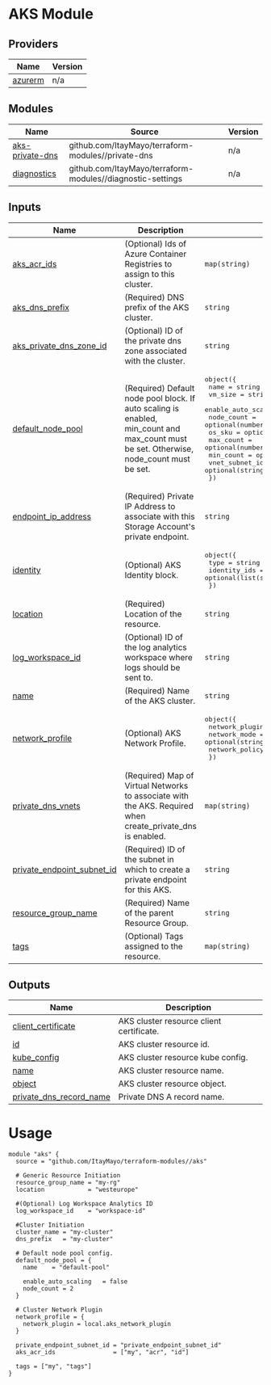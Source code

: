 <!-- BEGIN_TF_DOCS -->
# AKS Module

## Providers

| Name | Version |
|------|---------|
| <a name="provider_azurerm"></a> [azurerm](#provider\_azurerm) | n/a |

## Modules

| Name | Source | Version |
|------|--------|---------|
| <a name="module_aks-private-dns"></a> [aks-private-dns](#module\_aks-private-dns) | github.com/ItayMayo/terraform-modules//private-dns | n/a |
| <a name="module_diagnostics"></a> [diagnostics](#module\_diagnostics) | github.com/ItayMayo/terraform-modules//diagnostic-settings | n/a |

## Inputs

| Name | Description | Type | Default | Required |
|------|-------------|------|---------|:--------:|
| <a name="input_aks_acr_ids"></a> [aks\_acr\_ids](#input\_aks\_acr\_ids) | (Optional) Ids of Azure Container Registries to assign to this cluster. | `map(string)` | `null` | no |
| <a name="input_aks_dns_prefix"></a> [aks\_dns\_prefix](#input\_aks\_dns\_prefix) | (Required) DNS prefix of the AKS cluster. | `string` | n/a | yes |
| <a name="input_aks_private_dns_zone_id"></a> [aks\_private\_dns\_zone\_id](#input\_aks\_private\_dns\_zone\_id) | (Optional) ID of the private dns zone associated with the cluster. | `string` | `null` | no |
| <a name="input_default_node_pool"></a> [default\_node\_pool](#input\_default\_node\_pool) | (Required) Default node pool block. If auto scaling is enabled, min\_count and max\_count must be set. Otherwise, node\_count must be set. | <pre>object({<br>    name                = string<br>    vm_size             = string<br>    enable_auto_scaling = optional(bool)<br>    node_count          = optional(number)<br>    os_sku              = optional(string)<br>    max_count           = optional(number)<br>    min_count           = optional(number)<br>    vnet_subnet_id      = optional(string)<br>  })</pre> | n/a | yes |
| <a name="input_endpoint_ip_address"></a> [endpoint\_ip\_address](#input\_endpoint\_ip\_address) | (Required) Private IP Address to associate with this Storage Account's private endpoint. | `string` | n/a | yes |
| <a name="input_identity"></a> [identity](#input\_identity) | (Optional) AKS Identity block. | <pre>object({<br>    type         = string<br>    identity_ids = optional(list(string))<br>  })</pre> | `null` | no |
| <a name="input_location"></a> [location](#input\_location) | (Required) Location of the resource. | `string` | n/a | yes |
| <a name="input_log_workspace_id"></a> [log\_workspace\_id](#input\_log\_workspace\_id) | (Optional) ID of the log analytics workspace where logs should be sent to. | `string` | `null` | no |
| <a name="input_name"></a> [name](#input\_name) | (Required) Name of the AKS cluster. | `string` | n/a | yes |
| <a name="input_network_profile"></a> [network\_profile](#input\_network\_profile) | (Optional) AKS Network Profile. | <pre>object({<br>    network_plugin = string<br>    network_mode   = optional(string)<br>    network_policy = optional(string)<br>  })</pre> | `null` | no |
| <a name="input_private_dns_vnets"></a> [private\_dns\_vnets](#input\_private\_dns\_vnets) | (Required) Map of Virtual Networks to associate with the AKS. Required when create\_private\_dns is enabled. | `map(string)` | n/a | yes |
| <a name="input_private_endpoint_subnet_id"></a> [private\_endpoint\_subnet\_id](#input\_private\_endpoint\_subnet\_id) | (Required) ID of the subnet in which to create a private endpoint for this AKS. | `string` | n/a | yes |
| <a name="input_resource_group_name"></a> [resource\_group\_name](#input\_resource\_group\_name) | (Required) Name of the parent Resource Group. | `string` | n/a | yes |
| <a name="input_tags"></a> [tags](#input\_tags) | (Optional) Tags assigned to the resource. | `map(string)` | `null` | no |

## Outputs

| Name | Description |
|------|-------------|
| <a name="output_client_certificate"></a> [client\_certificate](#output\_client\_certificate) | AKS cluster resource client certificate. |
| <a name="output_id"></a> [id](#output\_id) | AKS cluster resource id. |
| <a name="output_kube_config"></a> [kube\_config](#output\_kube\_config) | AKS cluster resource kube config. |
| <a name="output_name"></a> [name](#output\_name) | AKS cluster resource name. |
| <a name="output_object"></a> [object](#output\_object) | AKS cluster resource object. |
| <a name="output_private_dns_record_name"></a> [private\_dns\_record\_name](#output\_private\_dns\_record\_name) | Private DNS A record name. |

# Usage

```
module "aks" {
  source = "github.com/ItayMayo/terraform-modules//aks"

  # Generic Resource Initiation
  resource_group_name = "my-rg"
  location            = "westeurope"

  #(Optional) Log Workspace Analytics ID
  log_workspace_id    = "workspace-id"

  #Cluster Initiation
  cluster_name = "my-cluster"
  dns_prefix   = "my-cluster"

  # Default node pool config.
  default_node_pool = {
    name    = "default-pool"

    enable_auto_scaling   = false
    node_count = 2
  }

  # Cluster Network Plugin
  network_profile = {
    network_plugin = local.aks_network_plugin
  }

  private_endpoint_subnet_id = "private_endpoint_subnet_id"
  aks_acr_ids                = ["my", "acr", "id"]

  tags = ["my", "tags"]
}

```
<!-- END_TF_DOCS -->